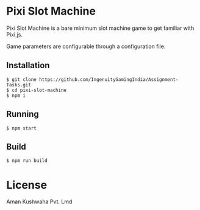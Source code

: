 # Pixi Slot Machine

Pixi Slot Machine is a bare minimum slot machine game to get familiar with Pixi.js. 

Game parameters are configurable through a configuration file.


## Installation

```
$ git clone https://github.com/IngenuityGamingIndia/Assignment-Tasks.git
$ cd pixi-slot-machine
$ npm i
```



## Running

```
$ npm start
```

## Build

```
$ npm run build
```

# License

Aman Kushwaha Pvt. Lmd
